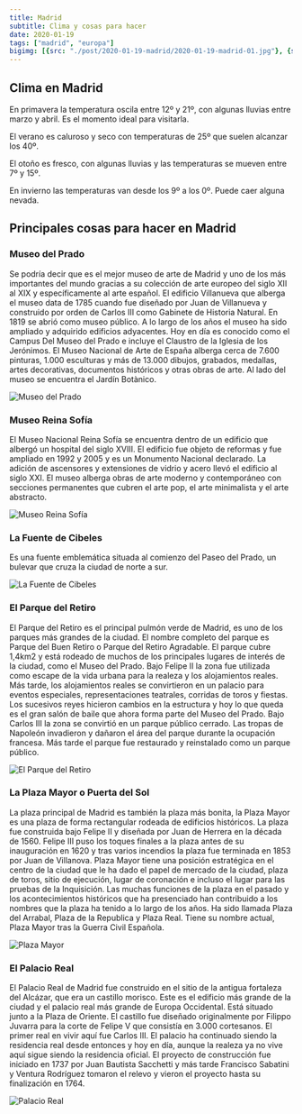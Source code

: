 ```yaml
---
title: Madrid
subtitle: Clima y cosas para hacer
date: 2020-01-19
tags: ["madrid", "europa"]
bigimg: [{src: "./post/2020-01-19-madrid/2020-01-19-madrid-01.jpg"}, {src: "./post/2020-01-19-madrid/2020-01-19-madrid-02.jpg"}, {src: "./post/2020-01-19-madrid/2020-01-19-madrid-03.jpg"}]
---
```


## Clima en Madrid
En primavera la temperatura oscila entre 12º y 21º, con algunas lluvias entre marzo y abril. Es el momento ideal para visitarla.

El verano es caluroso y seco con temperaturas de 25º que suelen alcanzar los 40º.

El otoño es fresco, con algunas lluvias y las temperaturas se mueven entre 7º y 15º.

En invierno las temperaturas van desde los  9º a los 0º. Puede caer alguna nevada. 

## Principales cosas para hacer en Madrid

### Museo del Prado
Se podría decir que es el mejor museo de arte de Madrid y uno de los más importantes del mundo gracias a su colección de arte europeo del siglo XII al XIX y específicamente al arte español. El edificio Villanueva que alberga el museo data de 1785 cuando fue diseñado por Juan de Villanueva y construido por orden de Carlos III como Gabinete de Historia Natural. En 1819 se abrió como museo público. A lo largo de los años el museo ha sido ampliado y adquirido edificios adyacentes. Hoy en día es conocido como el Campus Del Museo del Prado e incluye el Claustro de la Iglesia de los Jerónimos. El Museo Nacional de Arte de España alberga cerca de 7.600 pinturas, 1.000 esculturas y más de 13.000 dibujos, grabados, medallas, artes decorativas, documentos históricos y otras obras de arte. Al lado del museo se encuentra el Jardín Botànico.

![Museo del Prado](https://images.unsplash.com/photo-1517997443305-07a78b5fd77b?w=640)

### Museo Reina Sofía
El Museo Nacional Reina Sofía se encuentra dentro de un edificio que albergó un hospital del siglo XVIII. El edificio fue objeto de reformas y fue ampliado en 1992 y 2005 y es un Monumento Nacional declarado. La adición de ascensores y extensiones de vidrio y acero llevó el edificio al siglo XXI. El museo alberga obras de arte moderno y contemporáneo con secciones permanentes que cubren el arte pop, el arte minimalista y el arte abstracto.

![Museo Reina Sofía](https://images.unsplash.com/photo-1605437027512-dd726a320ead?w=640)

### La Fuente de Cibeles
Es una fuente emblemática situada al comienzo del Paseo del Prado, un bulevar que cruza la ciudad de norte a sur.

![La Fuente de Cibeles](https://images.unsplash.com/photo-1604507543376-02435b1d00f9?w=640)

### El Parque del Retiro
El Parque del Retiro es el principal pulmón verde de Madrid, es uno de los parques más grandes de la ciudad. El nombre completo del parque es Parque del Buen Retiro o Parque del Retiro Agradable. El parque cubre 1,4km2 y está rodeado de muchos de los principales lugares de interés de la ciudad, como el Museo del Prado. Bajo Felipe II la zona fue utilizada como escape de la vida urbana para la realeza y los alojamientos reales. Más tarde, los alojamientos reales se convirtieron en un palacio para eventos especiales, representaciones teatrales, corridas de toros y fiestas. Los sucesivos reyes hicieron cambios en la estructura y hoy lo que queda es el gran salón de baile que ahora forma parte del Museo del Prado. Bajo Carlos III la zona se convirtió en un parque público cerrado. Las tropas de Napoleón invadieron y dañaron el área del parque durante la ocupación francesa. Más tarde el parque fue restaurado y reinstalado como un parque público.

![El Parque del Retiro](https://images.unsplash.com/photo-1587188011339-043293778ed1?w=640)

### La Plaza Mayor o Puerta del Sol
La plaza principal de Madrid es también la plaza más bonita, la Plaza Mayor es una plaza de forma rectangular rodeada de edificios históricos. La plaza fue construida bajo Felipe II y diseñada por Juan de Herrera en la década de 1560. Felipe III puso los toques finales a la plaza antes de su inauguración en 1620 y tras varios incendios la plaza fue terminada en 1853 por Juan de Villanova. Plaza Mayor tiene una posición estratégica en el centro de la ciudad que le ha dado el papel de mercado de la ciudad, plaza de toros, sitio de ejecución, lugar de coronación e incluso el lugar para las pruebas de la Inquisición. Las muchas funciones de la plaza en el pasado y los acontecimientos históricos que ha presenciado han contribuido a los nombres que la plaza ha tenido a lo largo de los años. Ha sido llamada Plaza del Arrabal, Plaza de la Republica y Plaza Real. Tiene su nombre actual, Plaza Mayor tras la Guerra Civil Española.

![Plaza Mayor](https://images.unsplash.com/photo-1606219778424-1bfea1c9b2a5?w=640)

### El Palacio Real
El Palacio Real de Madrid fue construido en el sitio de la antigua fortaleza del Alcázar, que era un castillo morisco. Este es el edificio más grande de la ciudad y el palacio real más grande de Europa Occidental. Está situado junto a la Plaza de Oriente. El castillo fue diseñado originalmente por Filippo Juvarra para la corte de Felipe V que consistía en 3.000 cortesanos. El primer real en vivir aquí fue Carlos III. El palacio ha continuado siendo la residencia real desde entonces y hoy en día, aunque la realeza ya no vive aquí sigue siendo la residencia oficial. El proyecto de construcción fue iniciado en 1737 por Juan Bautista Sacchetti y más tarde Francisco Sabatini y Ventura Rodríguez tomaron el relevo y vieron el proyecto hasta su finalización en 1764.

![Palacio Real](https://images.unsplash.com/photo-1569676814972-31aa39db5817?w=640)
